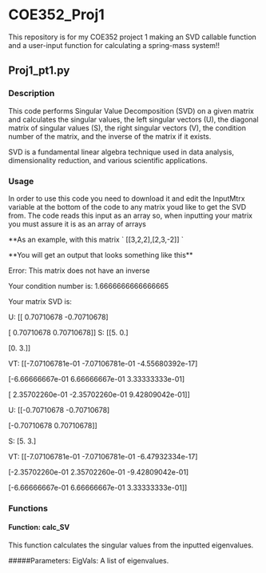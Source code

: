 # COE352_Proj1
This repository is for my COE352 project 1 making an SVD callable function and a user-input function for calculating a spring-mass system!!

## Proj1_pt1.py

### Description <a name="description"></a>
This code performs Singular Value Decomposition (SVD) on a given matrix and calculates the singular values, the left singular vectors (U), the diagonal matrix of singular values (S), the right singular vectors (V), the condition number of the matrix, and the inverse of the matrix if it exists. 
<p>
SVD is a fundamental linear algebra technique used in data analysis, dimensionality reduction, and various scientific applications.

### Usage <a name="usage"></a>
In order to use this code you need to download it and edit the InputMtrx variable at the bottom of the code to any matrix youd like to get the SVD from. The code reads this input as an array so, when inputting your matrix you must assure it is as an array of arrays 
<p>
**As an example, with this matrix ` [[3,2,2],[2,3,-2]] `
  <p>
**You will get an output that looks something like this**
  <p>
    
<p> Error: This matrix does not have an inverse </p>
<p>  Your condition number is:  1.6666666666666665
<p>  Your matrix SVD is:
<p>  U:  [[ 0.70710678 -0.70710678]<p> 
     [ 0.70710678  0.70710678]]
 S:  [[5. 0.]
<p>      [0. 3.]]
<p>  VT: [[-7.07106781e-01 -7.07106781e-01 -4.55680392e-17]
<p>      [-6.66666667e-01  6.66666667e-01  3.33333333e-01]
<p>      [ 2.35702260e-01 -2.35702260e-01  9.42809042e-01]]
<p>  U:  [[-0.70710678 -0.70710678]
<p>      [-0.70710678  0.70710678]]
<p>  S:  [5. 3.]
<p>  VT:  [[-7.07106781e-01 -7.07106781e-01 -6.47932334e-17]
<p>       [-2.35702260e-01  2.35702260e-01 -9.42809042e-01]
<p>       [-6.66666667e-01  6.66666667e-01  3.33333333e-01]]
 
    
### Functions <a name="functions"></a>

#### Function: calc_SV <a name="function-calc_sv"></a>
This function calculates the singular values from the inputted eigenvalues.

#####Parameters:
EigVals: A list of eigenvalues.
